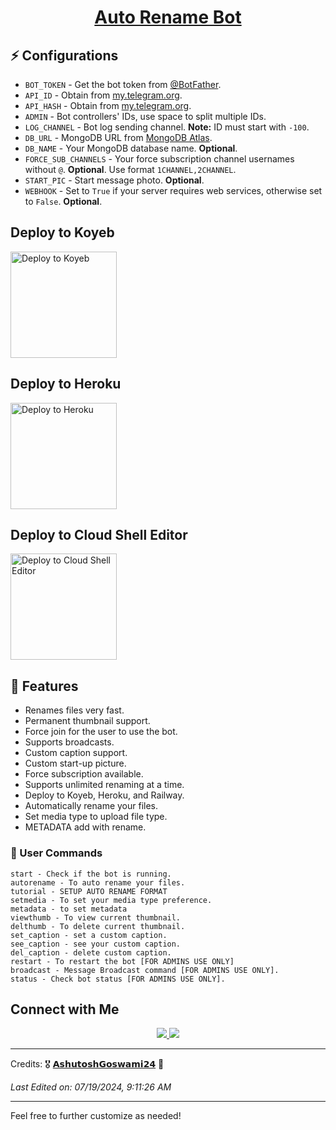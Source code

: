 

<h1 align="center">
  <b><a href="https://t.me/AutoRenamePro_bot" target="_blank">Auto Rename Bot</a></b>
</h1>

<!-- 
![github card](https://github-readme-stats.vercel.app/api/pin/?username=AshutoshGoswami24&repo=Auto-Rename-Bot&theme=dark)
-->

## ⚡️ Configurations

- `BOT_TOKEN` - Get the bot token from [@BotFather](https://t.me/BotFather).
- `API_ID` - Obtain from [my.telegram.org](https://my.telegram.org).
- `API_HASH` - Obtain from [my.telegram.org](https://my.telegram.org).
- `ADMIN` - Bot controllers' IDs, use space to split multiple IDs.
- `LOG_CHANNEL` - Bot log sending channel. **Note:** ID must start with `-100`.
- `DB_URL` - MongoDB URL from [MongoDB Atlas](https://cloud.mongodb.com).
- `DB_NAME` - Your MongoDB database name. **Optional**.
- `FORCE_SUB_CHANNELS` - Your force subscription channel usernames without `@`. **Optional**. Use format `1CHANNEL,2CHANNEL`.
- `START_PIC` - Start message photo. **Optional**.
- `WEBHOOK` - Set to `True` if your server requires web services, otherwise set to `False`. **Optional**.

## Deploy to Koyeb

<a target="_blank" href="https://app.koyeb.com/deploy?type=git&repository=github.com/AshutoshGoswami24/Auto-Rename-Bot&branch=main&name=ashu-rename-bot">
  <img src="https://www.koyeb.com/static/images/deploy/button.svg" alt="Deploy to Koyeb" style="width:170px;">
</a>

## Deploy to Heroku

<a href="https://heroku.com/deploy?template=https://github.com/AshutoshGoswami24/Auto-Rename-Bot">
  <img src="https://www.herokucdn.com/deploy/button.svg" alt="Deploy to Heroku" style="width:170px;">
</a>

## Deploy to Cloud Shell Editor

<a target="_blank" href="https://shell.cloud.google.com/cloudshell/open?cloudshell_git_repo=https://github.com/AshutoshGoswami24/Auto-Rename-Bot&tutorial=Ashu/g-cloud.md">
  <img src="https://raw.githubusercontent.com/AshutoshGoswami24/text-leech-bot/main/.github/img/x.svg" alt="Deploy to Cloud Shell Editor" style="width:170px;">
</a>

## 🥰 Features

- Renames files very fast.
- Permanent thumbnail support.
- Force join for the user to use the bot.
- Supports broadcasts.
- Custom caption support.
- Custom start-up picture.
- Force subscription available.
- Supports unlimited renaming at a time.
- Deploy to Koyeb, Heroku, and Railway.
- Automatically rename your files.
- Set media type to upload file type.
- METADATA add with rename.

### 🚦 User Commands

```
start - Check if the bot is running.
autorename - To auto rename your files.
tutorial - SETUP AUTO RENAME FORMAT 
setmedia - To set your media type preference.
metadata - to set metadata
viewthumb - To view current thumbnail.
delthumb - To delete current thumbnail.
set_caption - set a custom caption.
see_caption - see your custom caption.
del_caption - delete custom caption.
restart - To restart the bot [FOR ADMINS USE ONLY]
broadcast - Message Broadcast command [FOR ADMINS USE ONLY].
status - Check bot status [FOR ADMINS USE ONLY].
```

## Connect with Me

<p align="center">
<a href="https://t.me/AshutoshGoswami24">
  <img src="https://img.shields.io/badge/-Asʜᴜᴛᴏsʜ Gᴏsᴡᴀᴍɪ 𝟸𝟺 🇮🇳™-0077B5?style=flat&logo=Telegram&logoColor=white"/>
</a>
<a href="https://t.me/AshuSupport">
  <img src="https://img.shields.io/badge/-Ashu Support-0077B5?style=flat&logo=Telegram&logoColor=white"/>
</a>
</p>

---

Credits: 🎖️ [𝗔𝘀𝗵𝘂𝘁𝗼𝘀𝗵𝗚𝗼𝘀𝘄𝗮𝗺𝗶𝟮𝟰](https://github.com/AshutoshGoswami24) 🤖

_Last Edited on: 07/19/2024, 9:11:26 AM_

---

Feel free to further customize as needed!

